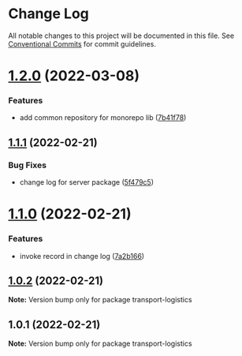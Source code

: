 # Change Log

All notable changes to this project will be documented in this file.
See [Conventional Commits](https://conventionalcommits.org) for commit guidelines.

# [1.2.0](https://github.com/university-works/transport-logistics/compare/v1.1.1...v1.2.0) (2022-03-08)


### Features

* add common repository for monorepo lib ([7b41f78](https://github.com/university-works/transport-logistics/commit/7b41f783aa65b42de6d850bbd8c83079d67a398b))





## [1.1.1](https://github.com/university-works/transport-logistics/compare/v1.1.0...v1.1.1) (2022-02-21)


### Bug Fixes

* change log for server package ([5f479c5](https://github.com/university-works/transport-logistics/commit/5f479c55e526c6cdd98c3732fd75de8ff72d16e7))





# [1.1.0](https://github.com/university-works/transport-logistics/compare/v1.0.2...v1.1.0) (2022-02-21)


### Features

* invoke record in change log ([7a2b166](https://github.com/university-works/transport-logistics/commit/7a2b1668e93e7c8007d13b09d0e0eed0bdb1219a))





## [1.0.2](https://github.com/university-works/transport-logistics/compare/v1.0.1...v1.0.2) (2022-02-21)

**Note:** Version bump only for package transport-logistics





## 1.0.1 (2022-02-21)

**Note:** Version bump only for package transport-logistics

